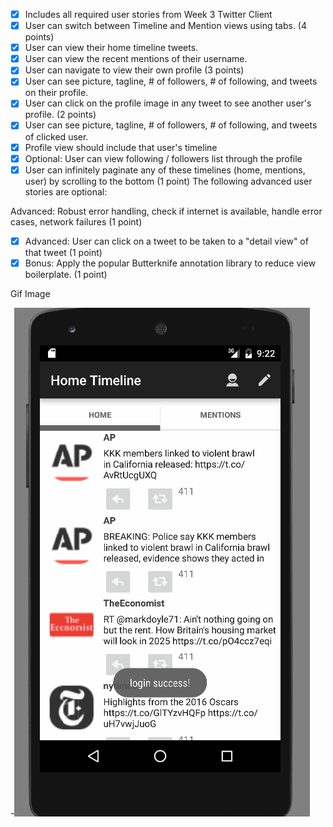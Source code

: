 * [x] Includes all required user stories from Week 3 Twitter Client
* [x] User can switch between Timeline and Mention views using tabs. (4 points)
* [x] User can view their home timeline tweets.
* [x] User can view the recent mentions of their username.
* [x] User can navigate to view their own profile (3 points)
* [x] User can see picture, tagline, # of followers, # of following, and tweets on their profile.
* [x] User can click on the profile image in any tweet to see another user's profile. (2 points)
* [x] User can see picture, tagline, # of followers, # of following, and tweets of clicked user.
* [x] Profile view should include that user's timeline
* [x] Optional: User can view following / followers list through the profile
* [x] User can infinitely paginate any of these timelines (home, mentions, user) by scrolling to the bottom (1 point)
The following advanced user stories are optional:

Advanced: Robust error handling, check if internet is available, handle error cases, network failures (1 point)
* [x] Advanced: User can click on a tweet to be taken to a "detail view" of that tweet (1 point)
* [x] Bonus: Apply the popular Butterknife annotation library to reduce view boilerplate. (1 point)

Gif Image
  
  
 -![Alt Text](twitterreduxgif.gif)
